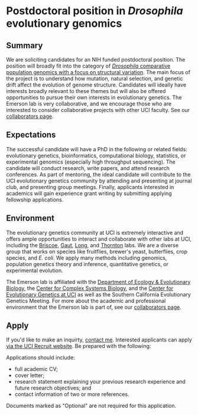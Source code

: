 # Postdoctoral position in *Drosophila* evolutionary genomics

## Summary

We are soliciting candidates for an NIH funded postdoctoral position. The position will broadly fit into the category of [*Drosophila* comparative population genomics with a focus on structural variation](/research/#drosophilasvs). The main focus of the project is to understand how mutation, natural selection, and genetic drift affect the evolution of genome structure. Candidates will ideally have interests broadly relevant to these themes but will also be offered opportunities to pursue their own interests in evolutionary genetics. The Emerson lab is very collaborative, and we encourage those who are interested to consider collaborative projects with other UCI faculty. See our [collaborators page](/collaborators).

## Expectations

The successful candidate will have a PhD in the following or related fields: evolutionary genetics, bioinformatics, computational biology, statistics, or experimental genomics (especially high throughput sequencing). The candidate will conduct research, write papers, and attend research conferences. As part of mentoring, the ideal candidate will contribute to the UCI evolutionary genetics community by attending and presenting at journal club, and presenting group meetings. Finally, applicants interested in academics will gain experience grant writing by submitting applying fellowship applications.

## Environment

The evolutionary genetics community at UCI is extremely interactive and offers ample opportunities to interact and collaborate with other labs at UCI, including the [Briscoe](http://visiongene.bio.uci.edu/Adriana_Briscoe/Briscoe_Lab.html), [Gaut](http://gautlab.bio.uci.edu/), [Long](http://wfitch.bio.uci.edu/~tdlong/sandvox/), and [Thornton](http://www.molpopgen.org/) labs. We are a diverse group that works on species like fruitflies, brewer's yeast, butterflies, crop species, and *E. coli*. We apply many methods including genomics, population genetics theory and inference, quantitative genetics, or experimental evolution.

The Emerson lab is affiliated with the [Department of Ecology & Evolutionary Biology](http://ecoevo.bio.uci.edu/), the [Center for Complex Systems Biology](http://ccbs.uci.edu/), and the [Center for Evolutionary Genetics at UCI](http://evogen.bio.uci.edu/) as well as the Southern California Evolutionary Genetics Meeting. For more about the academic and professional environment that the Emerson lab is part of, see our [collaborators page](/collaborators).

## Apply

If you'd like to make an inquirty, [contact me](http://emersonlab.org/people/Emerson.html). Interested applicants can apply [via the UCI Recruit website](https://recruit.ap.uci.edu/apply/JPF04423). Be prepared with the following:

Applications should include:
* full academic CV;
* cover letter;
* research statement explaining your previous research experience and future research objectives; and
* contact information of two or more references.

Documents marked as "Optional" are not required for this application.
